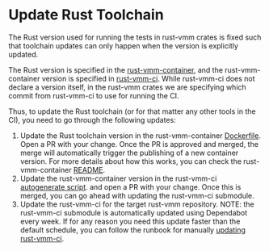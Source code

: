# Update Rust Toolchain

The Rust version used for running the tests in rust-vmm crates is fixed such
that toolchain updates can only happen when the version is explicitly updated.

The Rust version is specified in the
[rust-vmm-container](https://github.com/rust-vmm/rust-vmm-container), and the
rust-vmm-container version is specified in
[rust-vmm-ci](https://github.com/rust-vmm/rust-vmm-ci). While rust-vmm-ci
does not declare a version itself, in the rust-vmm crates we are specifying
which commit from rust-vmm-ci to use for running the CI.

Thus, to update the Rust toolchain (or for that matter any other tools in the
CI), you need to go through the following updates:

1. Update the Rust toolchain version in the rust-vmm-container
[Dockerfile](https://github.com/rust-vmm/rust-vmm-container/blob/main/Dockerfile).
Open a PR with your change. Once the PR is approved and merged, the merge
will automatically trigger the publishing of a new container version. For more
details about how this works, you can check the rust-vmm-container
[README](https://github.com/rust-vmm/rust-vmm-container).
2. Update the rust-vmm-container version in the rust-vmm-ci
[autogenerate script](https://github.com/rust-vmm/rust-vmm-ci/blob/c2f8c93e3796d8b3ea7dc339fad211457be9c238/.buildkite/autogenerate_pipeline.py#L63).
and open a PR with your change. Once this is merged, you can go ahead with
updating the rust-vmm-ci submodule.
3. Update the rust-vmm-ci for the target rust-vmm repository. NOTE: the
rust-vmm-ci submodule is automatically updated using Dependabot
every week. If for any reason you need this update faster than the default
schedule, you can follow the runbook for manually
[updating rust-vmm-ci](update-rust-vmm-ci.md).
